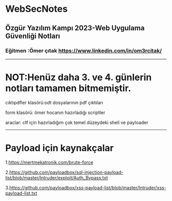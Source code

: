 # WebSecNotes

## Özgür Yazılım Kampı 2023-Web Uygulama Güvenliği Notları


### Eğitmen  :Ömer çıtak https://www.linkedin.com/in/om3rcitak/


--------------------------------
# NOT:Henüz daha 3. ve 4. günlerin notları tamamen bitmemiştir.

cıktıpdfler klasörü:odt dosyalarının pdf çıktıları

form klasörü: ömer hocanın hazırladığı scriptler

araclar: ctf için hazırladığım çok temel düzeydeki shell ve payloader

--------------------------------
# Payload için kaynakçalar

1.https://mertmekatronik.com/brute-force

2.https://github.com/payloadbox/sql-injection-payload-list/blob/master/Intruder/exploit/Auth_Bypass.txt

3.https://github.com/payloadbox/xss-payload-list/blob/master/Intruder/xss-payload-list.txt
